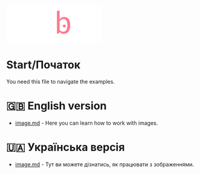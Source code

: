 <img src="../images/mubble_logo.png" alt="Mubble logo" width="50%" height="50%">

# Start/Початок
You need this file to navigate the examples.

# 🇬🇧 English version
* [image.md](./english/image.md) - Here you can learn how to work with images.

# 🇺🇦 Українська версія
* [image.md](./ukrainian/image.md) - Тут ви можете дізнатись, як працювати з зображеннями.
